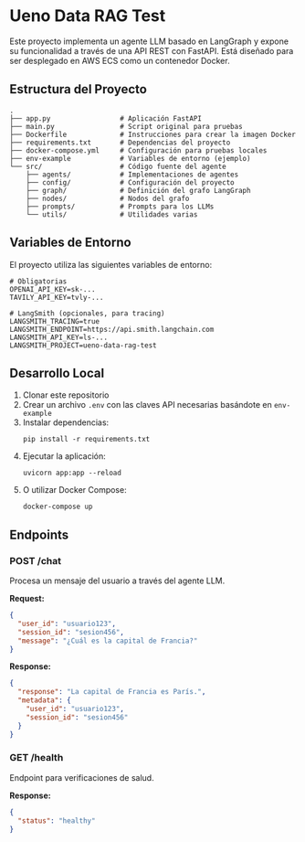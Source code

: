 # Ueno Data RAG Test

Este proyecto implementa un agente LLM basado en LangGraph y expone su funcionalidad a través de una API REST con FastAPI. Está diseñado para ser desplegado en AWS ECS como un contenedor Docker.

## Estructura del Proyecto

```
.
├── app.py                 # Aplicación FastAPI
├── main.py                # Script original para pruebas
├── Dockerfile             # Instrucciones para crear la imagen Docker
├── requirements.txt       # Dependencias del proyecto
├── docker-compose.yml     # Configuración para pruebas locales
├── env-example            # Variables de entorno (ejemplo)
└── src/                   # Código fuente del agente
    ├── agents/            # Implementaciones de agentes
    ├── config/            # Configuración del proyecto
    ├── graph/             # Definición del grafo LangGraph
    ├── nodes/             # Nodos del grafo
    ├── prompts/           # Prompts para los LLMs
    └── utils/             # Utilidades varias
```

## Variables de Entorno

El proyecto utiliza las siguientes variables de entorno:

```
# Obligatorias
OPENAI_API_KEY=sk-...
TAVILY_API_KEY=tvly-...

# LangSmith (opcionales, para tracing)
LANGSMITH_TRACING=true
LANGSMITH_ENDPOINT=https://api.smith.langchain.com
LANGSMITH_API_KEY=ls-...
LANGSMITH_PROJECT=ueno-data-rag-test
```

## Desarrollo Local

1. Clonar este repositorio
2. Crear un archivo `.env` con las claves API necesarias basándote en `env-example`
3. Instalar dependencias:
   ```
   pip install -r requirements.txt
   ```
4. Ejecutar la aplicación:
   ```
   uvicorn app:app --reload
   ```
5. O utilizar Docker Compose:
   ```
   docker-compose up
   ```

## Endpoints

### POST /chat
Procesa un mensaje del usuario a través del agente LLM.

**Request:**
```json
{
  "user_id": "usuario123",
  "session_id": "sesion456",
  "message": "¿Cuál es la capital de Francia?"
}
```

**Response:**
```json
{
  "response": "La capital de Francia es París.",
  "metadata": {
    "user_id": "usuario123",
    "session_id": "sesion456"
  }
}
```

### GET /health
Endpoint para verificaciones de salud.

**Response:**
```json
{
  "status": "healthy"
}
```

